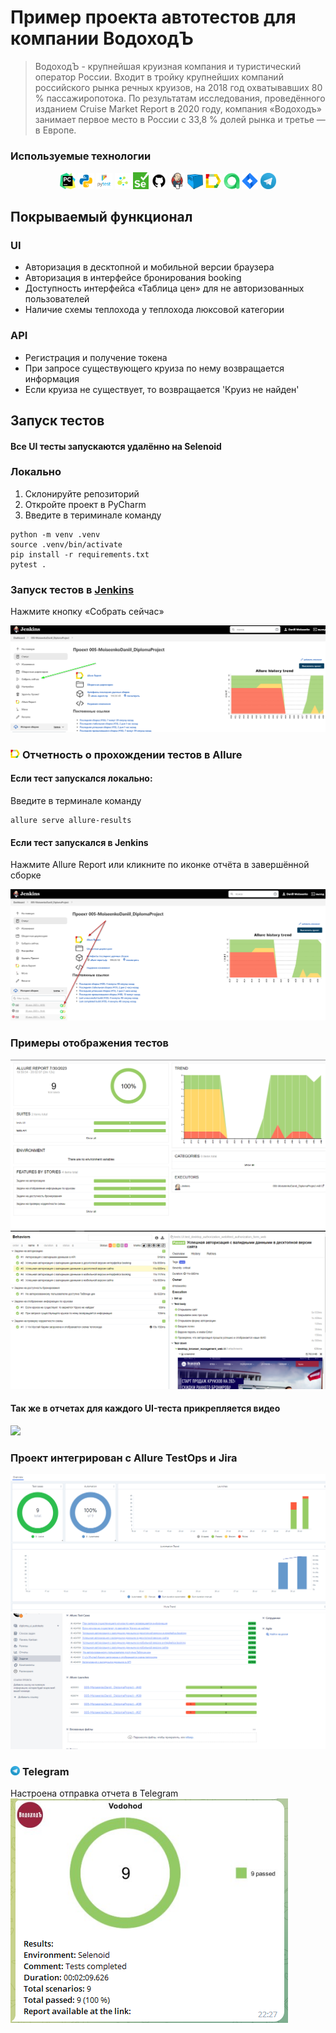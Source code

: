 # Пример проекта автотестов для компании ВодоходЪ
> ВодоходЪ - крупнейшая круизная компания и туристический 
> оператор России. Входит в тройку крупнейших компаний
> российского рынка речных круизов,
> на 2018 год охватывавших 80 % пассажиропотока.
> По результатам исследования, проведённого изданием
> Cruise Market Report в 2020 году, компания «Водоходъ»
> занимает первое место в России с 33,8 % долей рынка
> и третье — в Европе. 

### Используемые технологии
<p  align="center">
  <code><img width="5%" title="Pycharm" src="images/logo/pycharm.png"></code>
  <code><img width="5%" title="Python" src="images/logo/python.png"></code>
  <code><img width="5%" title="Pytest" src="images/logo/pytest.png"></code>
  <code><img width="5%" title="Selene" src="images/logo/selene.png"></code>
  <code><img width="5%" title="Selenium" src="images/logo/selenium.png"></code>
  <code><img width="5%" title="GitHub" src="images/logo/github.png"></code>
  <code><img width="5%" title="Jenkins" src="images/logo/jenkins.png"></code>
  <code><img width="5%" title="Selenoid" src="images/logo/selenoid.png"></code>
  <code><img width="5%" title="Allure Report" src="images/logo/allure_report.png"></code>
  <code><img width="5%" title="Allure TestOps" src="images/logo/allure_testops.png"></code>
  <code><img width="5%" title="Jira" src="images/logo/jira.png"></code>
  <code><img width="5%" title="Telegram" src="images/logo/tg.png"></code>
</p>

## Покрываемый функционал
### UI
- Авторизация в десктопной и мобильной версии браузера
- Авторизация в интерфейсе бронирования booking
- Доступность интерфейса «Таблица цен» для не авторизованных пользователей
- Наличие схемы теплохода у теплохода люксовой категории

### API
- Регистрация и получение токена
- При запросе существующего круиза по нему возвращается информация
- Если круиза не существует, то возвращается 'Круиз не найден'

## Запуск тестов
#### Все UI тесты запускаются удалённо на Selenoid

### Локально
1. Склонируйте репозиторий
2. Откройте проект в PyCharm
3. Введите в териминале команду
``` 
python -m venv .venv
source .venv/bin/activate
pip install -r requirements.txt
pytest .
```

### Запуск тестов в [Jenkins](https://jenkins.autotests.cloud/job/005-MoiseenkoDaniil_DiplomaProject/)
Нажмите кнопку «Собрать сейчас»
<p><img src="images/screenschot/jenkins_job.png"></p>

### <img width="3%" title="Allure Report" src="images/logo/allure_report.png"> Отчетность о прохождении тестов в Allure
#### Если тест запускался локально:
Введите в терминале команду 
```
allure serve allure-results
``` 
#### Если тест запускался в Jenkins
Нажмите Allure Report или кликните по иконке отчёта в завершённой сборке
<p><img title="Jenkins_Allure" src="images/screenschot/jenkins_allure.png"></p>

### Примеры отображения тестов
<img title="Allure_Report" src="images/screenschot/Allure Report.png">
<img title="Allure_Example_Report" src="images/screenschot/allure_example_report_01.png">

#### Так же в отчетах для каждого UI-теста прикрепляется видео
<img src="images/screenschot/video_test_allure.gif">

### Проект интегрирован с Allure TestOps и Jira
<img title="Allure_TestOps" src="images/screenschot/allure_testops.png">
<img title="Jira" src="images/screenschot/Jira.png">

### <p><img width="3%" title="Telegram" src="images/logo/tg.png"> Telegram</p>
Настроена отправка отчета в Telegram
<img title="Telegram_report_screen" src="images/screenschot/telegram.png">
